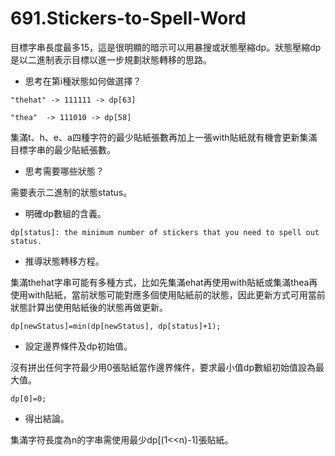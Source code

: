 # 691.Stickers-to-Spell-Word

目標字串長度最多15，這是很明顯的暗示可以用暴搜或狀態壓縮dp。狀態壓縮dp是以二進制表示目標以進一步規劃狀態轉移的思路。

- 思考在第i種狀態如何做選擇？

```
"thehat" -> 111111 -> dp[63]

"thea"  -> 111010 -> dp[58]
```

集滿t、h、e、a四種字符的最少貼紙張數再加上一張with貼紙就有機會更新集滿目標字串的最少貼紙張數。

- 思考需要哪些狀態？

需要表示二進制的狀態status。

- 明確dp數組的含義。

```
dp[status]: the minimum number of stickers that you need to spell out status.
```

- 推導狀態轉移方程。

集滿thehat字串可能有多種方式，比如先集滿ehat再使用with貼紙或集滿thea再使用with貼紙，當前狀態可能對應多個使用貼紙前的狀態，因此更新方式可用當前狀態計算出使用貼紙後的狀態再做更新。

```
dp[newStatus]=min(dp[newStatus], dp[status]+1);
```

- 設定邊界條件及dp初始值。

沒有拼出任何字符最少用0張貼紙當作邊界條件，要求最小值dp數組初始值設為最大值。

```
dp[0]=0;
```

- 得出結論。

集滿字符長度為n的字串需使用最少dp[(1<<n)-1]張貼紙。
